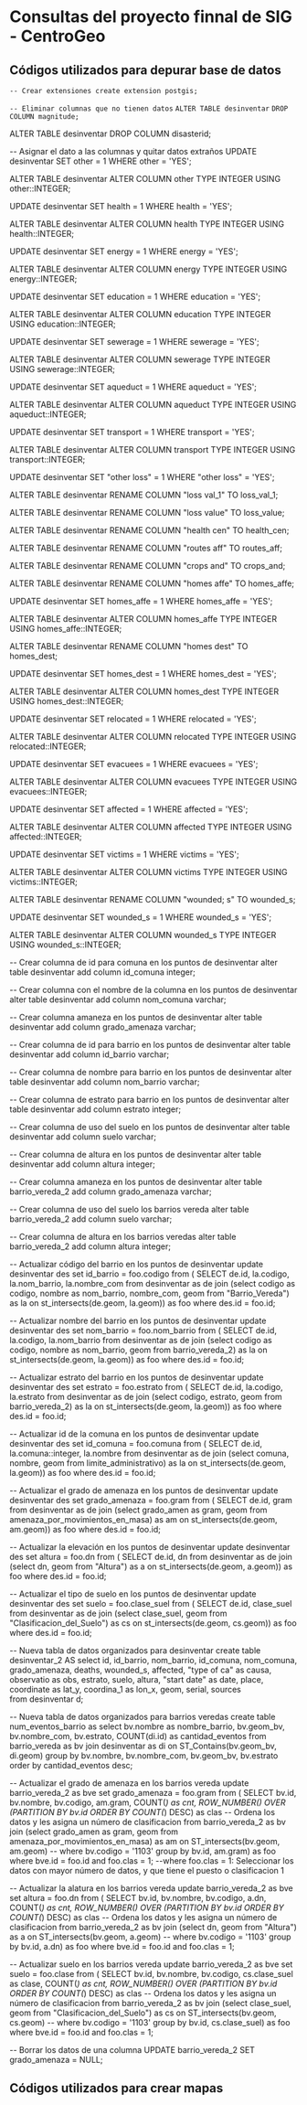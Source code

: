 # Consultas del proyecto finnal de SIG - CentroGeo

## Códigos utilizados para depurar base de datos
`-- Crear extensiones
create extension postgis;`

`-- Eliminar columnas que no tienen datos`
`ALTER TABLE desinventar`
`DROP COLUMN magnitude;`

ALTER TABLE desinventar 
DROP COLUMN disasterid;

-- Asignar el dato a las columnas y quitar datos extraños
UPDATE desinventar 
SET other  = 1
WHERE other = 'YES';

ALTER TABLE desinventar
ALTER COLUMN other TYPE INTEGER
USING other::INTEGER;

UPDATE desinventar 
SET health  = 1
WHERE health = 'YES';

ALTER TABLE desinventar
ALTER COLUMN health TYPE INTEGER
USING health::INTEGER;

UPDATE desinventar 
SET energy  = 1
WHERE energy  = 'YES';

ALTER TABLE desinventar
ALTER COLUMN energy TYPE INTEGER
USING energy::INTEGER;

UPDATE desinventar 
SET education  = 1
WHERE education  = 'YES';

ALTER TABLE desinventar
ALTER COLUMN education TYPE INTEGER
USING education::INTEGER;

UPDATE desinventar 
SET sewerage  = 1
WHERE sewerage  = 'YES';

ALTER TABLE desinventar
ALTER COLUMN sewerage TYPE INTEGER
USING sewerage::INTEGER;

UPDATE desinventar 
SET aqueduct  = 1
WHERE aqueduct  = 'YES';

ALTER TABLE desinventar
ALTER COLUMN aqueduct TYPE INTEGER
USING aqueduct::INTEGER;

UPDATE desinventar 
SET transport  = 1
WHERE transport  = 'YES';

ALTER TABLE desinventar
ALTER COLUMN transport TYPE INTEGER
USING transport::INTEGER;

UPDATE desinventar 
SET "other loss"  = 1
WHERE "other loss"  = 'YES';

ALTER TABLE desinventar 
RENAME COLUMN "loss val_1" TO loss_val_1;

ALTER TABLE desinventar 
RENAME COLUMN "loss value" TO loss_value;

ALTER TABLE desinventar 
RENAME COLUMN "health cen" TO health_cen;

ALTER TABLE desinventar 
RENAME COLUMN "routes aff" TO routes_aff;

ALTER TABLE desinventar 
RENAME COLUMN "crops and" TO crops_and;

ALTER TABLE desinventar 
RENAME COLUMN "homes affe" TO homes_affe;

UPDATE desinventar 
SET homes_affe  = 1
WHERE homes_affe  = 'YES';

ALTER TABLE desinventar
ALTER COLUMN homes_affe TYPE INTEGER
USING homes_affe::INTEGER;

ALTER TABLE desinventar 
RENAME COLUMN "homes dest" TO homes_dest;

UPDATE desinventar 
SET homes_dest  = 1
WHERE homes_dest  = 'YES';

ALTER TABLE desinventar
ALTER COLUMN homes_dest TYPE INTEGER
USING homes_dest::INTEGER;

UPDATE desinventar 
SET relocated = 1
WHERE relocated = 'YES';

ALTER TABLE desinventar
ALTER COLUMN relocated TYPE INTEGER
USING relocated::INTEGER;

UPDATE desinventar 
SET evacuees = 1
WHERE evacuees = 'YES';

ALTER TABLE desinventar
ALTER COLUMN evacuees TYPE INTEGER
USING evacuees::INTEGER;

UPDATE desinventar 
SET affected = 1
WHERE affected = 'YES';

ALTER TABLE desinventar
ALTER COLUMN affected TYPE INTEGER
USING affected::INTEGER;

UPDATE desinventar 
SET victims = 1
WHERE victims = 'YES';

ALTER TABLE desinventar
ALTER COLUMN victims TYPE INTEGER
USING victims::INTEGER;

ALTER TABLE desinventar 
RENAME COLUMN "wounded; s" TO wounded_s;

UPDATE desinventar 
SET wounded_s  = 1
WHERE wounded_s  = 'YES';

ALTER TABLE desinventar
ALTER COLUMN wounded_s TYPE INTEGER
USING wounded_s::INTEGER;

 -- Crear columna de id para comuna en los puntos de desinventar
alter table desinventar
add column id_comuna integer;

 -- Crear columna con el nombre de la columna en los puntos de desinventar
alter table desinventar
add column nom_comuna varchar;

 -- Crear columna amaneza en los puntos de desinventar
alter table desinventar
add column grado_amenaza varchar;

 -- Crear columna de id para barrio en los puntos de desinventar
alter table desinventar
add column id_barrio varchar;

 -- Crear columna de nombre para barrio en los puntos de desinventar
alter table desinventar
add column nom_barrio varchar;

 -- Crear columna de estrato para barrio en los puntos de desinventar
alter table desinventar
add column estrato integer;

-- Crear columna de uso del suelo en los puntos de desinventar
alter table desinventar
add column suelo varchar;

-- Crear columna de altura en los puntos de desinventar
alter table desinventar
add column altura integer;

 -- Crear columna amaneza en los puntos de desinventar
alter table barrio_vereda_2
add column grado_amenaza varchar;

-- Crear columna de uso del suelo los barrios vereda
alter table barrio_vereda_2
add column suelo varchar;

-- Crear columna de altura en los barrios veredas
alter table barrio_vereda_2
add column altura integer;

-- Actualizar código del barrio en los puntos de desinventar
update desinventar des
set id_barrio = foo.codigo
from (
	SELECT  de.id,
			la.codigo,
			la.nom_barrio,
			la.nombre_com
	from desinventar as de
	join (select  codigo as codigo,
					nombre as nom_barrio,
					nombre_com,
					geom 
			from "Barrio_Vereda") as la
	on st_intersects(de.geom, la.geom)) as foo
where des.id = foo.id;

-- Actualizar nombre del barrio en los puntos de desinventar
update desinventar des
set nom_barrio = foo.nom_barrio
from (
	SELECT  de.id,
			la.codigo,
			la.nom_barrio
	from desinventar as de
	join (select  codigo as codigo,
					nombre as nom_barrio,
					geom 
			from barrio_vereda_2) as la
	on st_intersects(de.geom, la.geom)) as foo
where des.id = foo.id;

-- Actualizar estrato del barrio en los puntos de desinventar
update desinventar des
set estrato = foo.estrato
from (
	SELECT  de.id,
			la.codigo,
			la.estrato
	from desinventar as de
	join (select  codigo,
					estrato,
					geom 
			from barrio_vereda_2) as la
	on st_intersects(de.geom, la.geom)) as foo
where des.id = foo.id;

-- Actualizar id de la comuna en los puntos de desinventar
update desinventar des
set id_comuna  = foo.comuna
from (
	SELECT  de.id,
			la.comuna::integer,
			la.nombre
	from desinventar as de
	join (select  comuna,
					nombre,
					geom 
			from limite_administrativo) as la
	on st_intersects(de.geom, la.geom)) as foo
where des.id = foo.id;

-- Actualizar el grado de amenaza en los puntos de desinventar
update desinventar des
set grado_amenaza = foo.gram
from (
	SELECT  de.id,
			gram
	from desinventar as de
	join (select  grado_amen as gram,
					geom 
			from amenaza_por_movimientos_en_masa) as am
	on st_intersects(de.geom, am.geom)) as foo
where des.id = foo.id;

-- Actualizar la elevación en los puntos de desinventar
update desinventar des
set altura = foo.dn
from (
	SELECT  de.id,
			dn
	from desinventar as de
	join (select  dn,
					geom 
			from "Altura") as a
	on st_intersects(de.geom, a.geom)) as foo
where des.id = foo.id;

-- Actualizar el tipo de suelo en los puntos de desinventar
update desinventar des
set suelo = foo.clase_suel
from (
	SELECT  de.id,
			clase_suel
	from desinventar as de
	join (select  clase_suel,
					geom 
			from "Clasificacion_del_Suelo") as cs
	on st_intersects(de.geom, cs.geom)) as foo
where des.id = foo.id;

-- Nueva tabla de datos organizados para desinventar
create table desinventar_2 AS
select id,
		id_barrio, nom_barrio,
		id_comuna, nom_comuna,
		grado_amenaza, deaths, wounded_s, affected, "type of ca" as causa, observatio as obs,
		estrato, suelo, altura,
		"start date" as date, place,
		coordinate as lat_y, coordina_1 as lon_x, geom,
		serial, sources	 		
from desinventar d;

-- Nueva tabla de datos organizados para barrios veredas
create table num_eventos_barrio as
select bv.nombre as nombre_barrio, bv.geom_bv, bv.nombre_com,
bv.estrato, COUNT(di.id) as cantidad_eventos
from barrio_vereda as bv
join desinventar as di
on ST_Contains(bv.geom_bv, di.geom)
group by bv.nombre, bv.nombre_com, bv.geom_bv, bv.estrato
order by cantidad_eventos desc;

-- Actualizar el grado de amenaza en los barrios vereda
update barrio_vereda_2 as bve
set grado_amenaza = foo.gram
from (
	SELECT  bv.id,
			bv.nombre,
			bv.codigo,
			am.gram,
			COUNT(*) as cnt,
	        ROW_NUMBER() OVER (PARTITION BY bv.id ORDER BY COUNT(*) DESC) as clas -- Ordena los datos y les asigna un número de clasificacion
	from barrio_vereda_2 as bv
	join (select  grado_amen as gram,
					geom
	from amenaza_por_movimientos_en_masa) as am
	on ST_intersects(bv.geom, am.geom)
	-- where bv.codigo = '1103'
	group by bv.id, am.gram) as foo
where bve.id = foo.id and foo.clas = 1;
 --where foo.clas = 1:  Seleccionar los datos con mayor número de datos, y que tiene el puesto o clasificacion 1

-- Actualizar la alatura en los barrios vereda
update barrio_vereda_2 as bve
set altura = foo.dn
from (
	SELECT  bv.id,
			bv.nombre,
			bv.codigo,
			a.dn,
			COUNT(*) as cnt,
	        ROW_NUMBER() OVER (PARTITION BY bv.id ORDER BY COUNT(*) DESC) as clas -- Ordena los datos y les asigna un número de clasificacion
	from barrio_vereda_2 as bv
	join (select  dn,
					geom
	from "Altura") as a
	on ST_intersects(bv.geom, a.geom)
	-- where bv.codigo = '1103'
	group by bv.id, a.dn) as foo
where bve.id = foo.id and foo.clas = 1;

-- Actualizar suelo en los barrios vereda
update barrio_vereda_2 as bve
set suelo = foo.clase
from (
	SELECT  bv.id,
			bv.nombre,
			bv.codigo,
			cs.clase_suel as clase,
			COUNT(*) as cnt,
	        ROW_NUMBER() OVER (PARTITION BY bv.id ORDER BY COUNT(*) DESC) as clas -- Ordena los datos y les asigna un número de clasificacion
	from barrio_vereda_2 as bv
	join (select  clase_suel,
					geom
	from "Clasificacion_del_Suelo") as cs
	on ST_intersects(bv.geom, cs.geom)
	-- where bv.codigo = '1103'
	group by bv.id, cs.clase_suel) as foo
where bve.id = foo.id and foo.clas = 1;

-- Borrar los datos de una columna
UPDATE barrio_vereda_2 
SET grado_amenaza = NULL;

## Códigos utilizados para crear mapas
